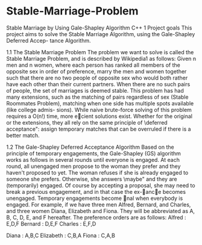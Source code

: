 # Stable-Marriage-Problem
Stable Marriage by Using Gale-Shapley Algorithm C++
1 Project goals
This project aims to solve the Stable Marriage Algorithm, using the Gale-Shapley Deferred Accep-
tance Algorithm.

1.1 The Stable Marriage Problem
The problem we want to solve is called the Stable Marriage Problem, and is described by Wikipedia1
as follows:
Given n men and n women, where each person has ranked all members of the opposite
sex in order of preference, marry the men and women together such that there are no
two people of opposite sex who would both rather have each other than their current
partners. When there are no such pairs of people, the set of marriages is deemed stable.
This problem has had many extensions, such as the matching of pairs regardless of sex (Stable
Roommates Problem), matching when one side has multiple spots available (like college admis-
sions).
While naive brute-force solving of this problem requires a O(n!) time, more ecient solutions
exist. Whether for the original or the extensions, they all rely on the same principle of \deferred
acceptance": assign temporary matches that can be overruled if there is a better match.

1.2 The Gale-Shapley Deferred Acceptance Algorithm
Based on the principle of temporary engagements, the Gale-Shapley (GS) algorithm works as
follows in several rounds until everyone is engaged.
At each round, all unengaged men propose to the woman they prefer and they haven't proposed to
yet. The woman refuses if she is already engaged to someone she prefers. Otherwise, she answers
\maybe" and they are (temporarily) engaged. Of course by accepting a proposal, she may need
to break a previous engagement, and in that case the ex-ance becomes unengaged. Temporary
engagements become nal when everybody is engaged.
For example, if we have three men Alfred, Bernard, and Charles, and three women Diana, Elizabeth
and Fiona. They will be abbreviated as A, B, C, D, E, and F hereafter. The preference orders
are as follows:
Alfred : E,D,F
Bernard : D,E,F
Charles : E,F,D

Diana : A,B,C
Elizabeth : C,B,A
Fiona : C,A,B

